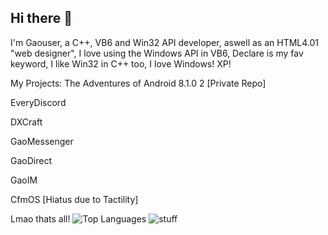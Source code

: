 ## Hi there 👋

I'm Gaouser, a C++, VB6 and Win32 API developer, aswell as an HTML4.01 "web designer", I love using the Windows API in VB6, Declare is my fav keyword, I like Win32 in C++ too, I love Windows! XP!

My Projects:
The Adventures of Android 8.1.0 2 [Private Repo]

EveryDiscord

DXCraft

GaoMessenger

GaoDirect

GaoIM

CfmOS [Hiatus due to Tactility]

Lmao thats all!
![Top Languages](https://github-readme-stats.vercel.app/api/top-langs/?username=gaouservbf&theme=dark)
![stuff](https://raw.githubusercontent.com/gaouservbf/gaouservbf/refs/heads/main/htmlsvg.svg)
